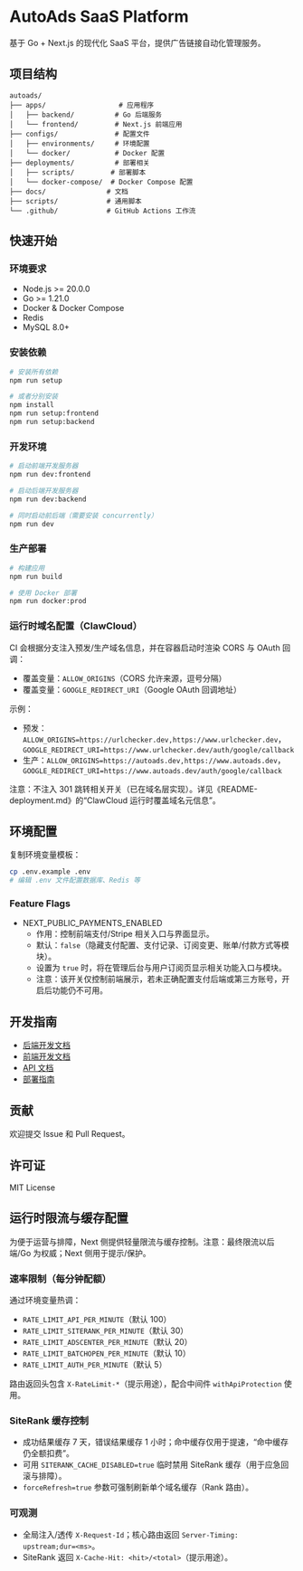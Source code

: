 # AutoAds SaaS Platform

基于 Go + Next.js 的现代化 SaaS 平台，提供广告链接自动化管理服务。

## 项目结构

```
autoads/
├── apps/                  # 应用程序
│   ├── backend/          # Go 后端服务
│   └── frontend/         # Next.js 前端应用
├── configs/              # 配置文件
│   ├── environments/     # 环境配置
│   └── docker/           # Docker 配置
├── deployments/          # 部署相关
│   ├── scripts/         # 部署脚本
│   └── docker-compose/  # Docker Compose 配置
├── docs/               # 文档
├── scripts/            # 通用脚本
└── .github/            # GitHub Actions 工作流
```

## 快速开始

### 环境要求

- Node.js >= 20.0.0
- Go >= 1.21.0
- Docker & Docker Compose
- Redis
- MySQL 8.0+

### 安装依赖

```bash
# 安装所有依赖
npm run setup

# 或者分别安装
npm install
npm run setup:frontend
npm run setup:backend
```

### 开发环境

```bash
# 启动前端开发服务器
npm run dev:frontend

# 启动后端开发服务器
npm run dev:backend

# 同时启动前后端（需要安装 concurrently）
npm run dev
```

### 生产部署

```bash
# 构建应用
npm run build

# 使用 Docker 部署
npm run docker:prod
```

### 运行时域名配置（ClawCloud）

CI 会根据分支注入预发/生产域名信息，并在容器启动时渲染 CORS 与 OAuth 回调：
- 覆盖变量：`ALLOW_ORIGINS`（CORS 允许来源，逗号分隔）
- 覆盖变量：`GOOGLE_REDIRECT_URI`（Google OAuth 回调地址）

示例：
- 预发：`ALLOW_ORIGINS=https://urlchecker.dev,https://www.urlchecker.dev`，`GOOGLE_REDIRECT_URI=https://www.urlchecker.dev/auth/google/callback`
- 生产：`ALLOW_ORIGINS=https://autoads.dev,https://www.autoads.dev`，`GOOGLE_REDIRECT_URI=https://www.autoads.dev/auth/google/callback`

注意：不注入 301 跳转相关开关（已在域名层实现）。详见《README-deployment.md》的“ClawCloud 运行时覆盖域名元信息”。

## 环境配置

复制环境变量模板：

```bash
cp .env.example .env
# 编辑 .env 文件配置数据库、Redis 等
```

### Feature Flags

- NEXT_PUBLIC_PAYMENTS_ENABLED
  - 作用：控制前端支付/Stripe 相关入口与界面显示。
  - 默认：`false`（隐藏支付配置、支付记录、订阅变更、账单/付款方式等模块）。
  - 设置为 `true` 时，将在管理后台与用户订阅页显示相关功能入口与模块。
  - 注意：该开关仅控制前端展示，若未正确配置支付后端或第三方账号，开启后功能仍不可用。

## 开发指南

- [后端开发文档](docs/development/backend.md)
- [前端开发文档](docs/development/frontend.md)
- [API 文档](docs/api/README.md)
- [部署指南](docs/deployment/README.md)

## 贡献

欢迎提交 Issue 和 Pull Request。

## 许可证

MIT License
## 运行时限流与缓存配置

为便于运营与排障，Next 侧提供轻量限流与缓存控制。注意：最终限流以后端/Go 为权威；Next 侧用于提示/保护。

### 速率限制（每分钟配额）

通过环境变量热调：

- `RATE_LIMIT_API_PER_MINUTE`（默认 100）
- `RATE_LIMIT_SITERANK_PER_MINUTE`（默认 30）
- `RATE_LIMIT_ADSCENTER_PER_MINUTE`（默认 20）
- `RATE_LIMIT_BATCHOPEN_PER_MINUTE`（默认 10）
- `RATE_LIMIT_AUTH_PER_MINUTE`（默认 5）

路由返回头包含 `X-RateLimit-*`（提示用途），配合中间件 `withApiProtection` 使用。

### SiteRank 缓存控制

- 成功结果缓存 7 天，错误结果缓存 1 小时；命中缓存仅用于提速，“命中缓存仍全额扣费”。
- 可用 `SITERANK_CACHE_DISABLED=true` 临时禁用 SiteRank 缓存（用于应急回滚与排障）。
- `forceRefresh=true` 参数可强制刷新单个域名缓存（Rank 路由）。

### 可观测

- 全局注入/透传 `X-Request-Id`；核心路由返回 `Server-Timing: upstream;dur=<ms>`。
- SiteRank 返回 `X-Cache-Hit: <hit>/<total>`（提示用途）。
